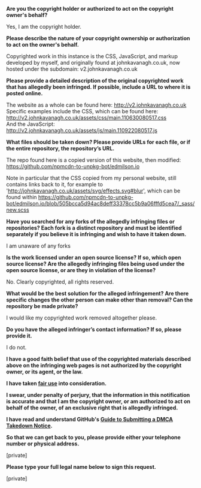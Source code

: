 **Are you the copyright holder or authorized to act on the copyright owner's behalf?**   
   
Yes, I am the copyright holder.   
   
**Please describe the nature of your copyright ownership or authorization to act on the owner's behalf.**   
   
Copyrighted work in this instance is the CSS, JavaScript, and markup developed by myself, and originally found at johnkavanagh.co.uk, now hosted under the subdomain: v2.johnkavanagh.co.uk   
   
**Please provide a detailed description of the original copyrighted work that has allegedly been infringed. If possible, include a URL to where it is posted online.**   
   
The website as a whole can be found here: http://v2.johnkavanagh.co.uk   
Specific examples include the CSS, which can be found here: http://v2.johnkavanagh.co.uk/assets/css/main.110630080517.css   
And the JavaScript: http://v2.johnkavanagh.co.uk/assets/js/main.110922080517.js   
   
**What files should be taken down? Please provide URLs for each file, or if the entire repository, the repository’s URL.**   
   
The repo found here is a copied version of this website, then modified: https://github.com/npmcdn-to-unpkg-bot/edmilson.io   
   
Note in particular that the CSS copied from my personal website, still contains links back to it, for example to 'http://johnkavanagh.co.uk/assets/svg/effects.svg#blur', which can be found within https://github.com/npmcdn-to-unpkg-bot/edmilson.io/blob/505bcca5d94ac8deff33378cc5b9a06fffd5cea7/_sass/new.scss   
   
**Have you searched for any forks of the allegedly infringing files or repositories? Each fork is a distinct repository and must be identified separately if you believe it is infringing and wish to have it taken down.**   
   
I am unaware of any forks   
   
**Is the work licensed under an open source license? If so, which open source license? Are the allegedly infringing files being used under the open source license, or are they in violation of the license?**   
   
No. Clearly copyrighted, all rights reserved.   
   
**What would be the best solution for the alleged infringement? Are there specific changes the other person can make other than removal? Can the repository be made private?**   
   
I would like my copyrighted work removed altogether please.   
   
**Do you have the alleged infringer’s contact information? If so, please provide it.**   
   
I do not.   
   
**I have a good faith belief that use of the copyrighted materials described above on the infringing web pages is not authorized by the copyright owner, or its agent, or the law.**   
   
**I have taken <a href="https://www.lumendatabase.org/topics/22">fair use</a> into consideration.**   
   
**I swear, under penalty of perjury, that the information in this notification is accurate and that I am the copyright owner, or am authorized to act on behalf of the owner, of an exclusive right that is allegedly infringed.**   
   
**I have read and understand GitHub's <a href="https://docs.github.com/articles/guide-to-submitting-a-dmca-takedown-notice/">Guide to Submitting a DMCA Takedown Notice</a>.**   
   
**So that we can get back to you, please provide either your telephone number or physical address.**   
   
[private]  
   
**Please type your full legal name below to sign this request.**   
   
[private]  
